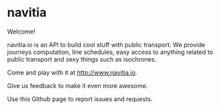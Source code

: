 navitia
=======

Welcome!

navitia.io is an API to build cool stuff with public transport. We provide journeys computation,
line schedules, easy access to anything related to public transport and sexy things such as isochrones.

Come and play with it at http://www.navitia.io.

Give us feedback to make it even more awesome.

Use this Github page to report issues and requests.
